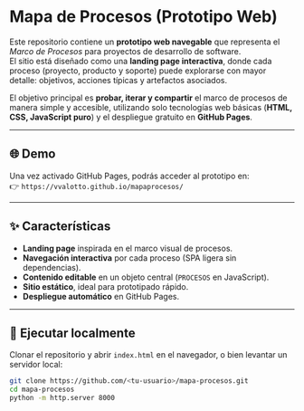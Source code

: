 # Mapa de Procesos (Prototipo Web)

Este repositorio contiene un **prototipo web navegable** que representa el *Marco de Procesos* para proyectos de desarrollo de software.  
El sitio está diseñado como una **landing page interactiva**, donde cada proceso (proyecto, producto y soporte) puede explorarse con mayor detalle: objetivos, acciones típicas y artefactos asociados.

El objetivo principal es **probar, iterar y compartir** el marco de procesos de manera simple y accesible, utilizando solo tecnologías web básicas (**HTML, CSS, JavaScript puro**) y el despliegue gratuito en **GitHub Pages**.

---

## 🌐 Demo
Una vez activado GitHub Pages, podrás acceder al prototipo en:  
👉 `https://vvalotto.github.io/mapaprocesos/`

---

## ✨ Características
- **Landing page** inspirada en el marco visual de procesos.
- **Navegación interactiva** por cada proceso (SPA ligera sin dependencias).
- **Contenido editable** en un objeto central (`PROCESOS` en JavaScript).
- **Sitio estático**, ideal para prototipado rápido.
- **Despliegue automático** en GitHub Pages.

---

## 🚀 Ejecutar localmente
Clonar el repositorio y abrir `index.html` en el navegador, o bien levantar un servidor local:

```bash
git clone https://github.com/<tu-usuario>/mapa-procesos.git
cd mapa-procesos
python -m http.server 8000
